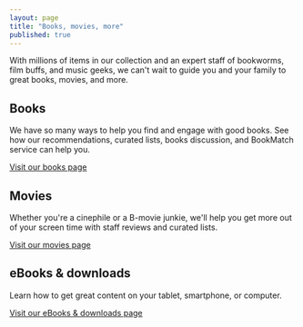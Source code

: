 ```yaml
---
layout: page
title: "Books, movies, more"
published: true
---
```


With millions of items in our collection and an expert staff of bookworms, film buffs, and music geeks, we can't wait to guide you and your family to great books, movies, and more.

## Books

We have so many ways to help you find and engage with good books. See how our recommendations, curated lists, books discussion, and BookMatch service can help you.

[Visit our books page](#)

## Movies

Whether you're a cinephile or a B-movie junkie, we'll help you get more out of your screen time with staff reviews and curated lists.

[Visit our movies page](#)

## eBooks & downloads

Learn how to get great content on your tablet, smartphone, or computer.

[Visit our eBooks & downloads page](#)
